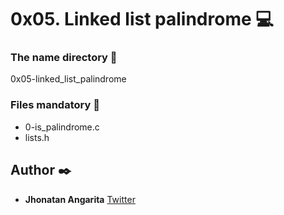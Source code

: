 # 0x05. Linked list palindrome :computer:

### The name directory :file_folder:

0x05-linked_list_palindrome

### Files mandatory :page_facing_up:

- 0-is_palindrome.c
- lists.h

## Author :black_nib:

- **Jhonatan Angarita**
  [Twitter](https://twitter.com/Alejandro_Angar)